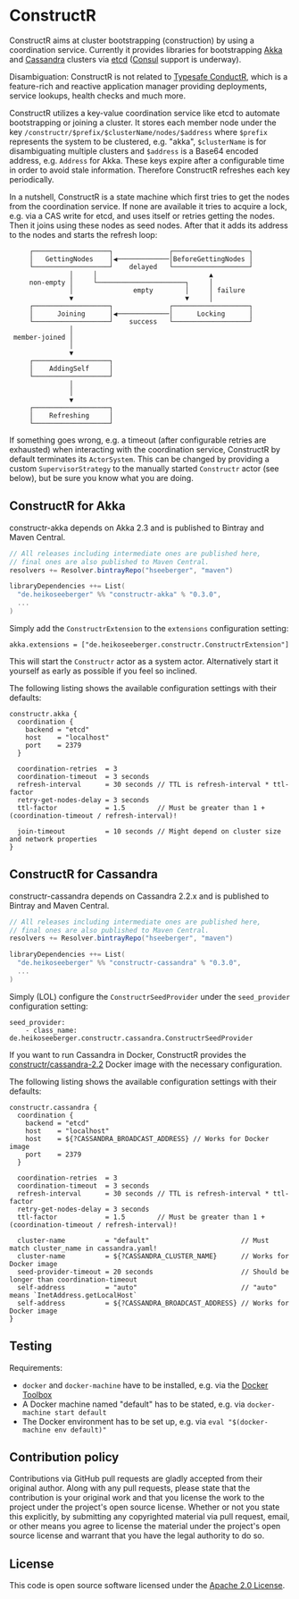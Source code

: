 # ConstructR #

ConstructR aims at cluster bootstrapping (construction) by using a coordination service. Currently it provides libraries for bootstrapping [Akka](http://akka.io) and [Cassandra](https://cassandra.apache.org) clusters via [etcd](https://github.com/coreos/etcd) ([Consul](https://www.consul.io) support is underway). 

Disambiguation: ConstructR is not related to [Typesafe ConductR](http://www.typesafe.com/products/conductr), which is a feature-rich and reactive application manager providing deployments, service lookups, health checks and much more. 

ConstructR utilizes a key-value coordination service like etcd to automate bootstrapping or joining a cluster. It stores each member node under the key `/constructr/$prefix/$clusterName/nodes/$address` where `$prefix` represents the system to be clustered, e.g. "akka", `$clusterName` is for disambiguating multiple clusters and `$address` is a Base64 encoded address, e.g. `Address` for Akka. These keys expire after a configurable time in order to avoid stale information. Therefore ConstructR refreshes each key periodically.

In a nutshell, ConstructR is a state machine which first tries to get the nodes from the coordination service. If none are available it tries to acquire a lock, e.g. via a CAS write for etcd, and uses itself or retries getting the nodes. Then it joins using these nodes as seed nodes. After that it adds its address to the nodes and starts the refresh loop:

```
     ┌───────────────────┐              ┌───────────────────┐
     │   GettingNodes    │◀─────────────│BeforeGettingNodes │
     └───────────────────┘    delayed   └───────────────────┘
               │     │                            ▲
     non-empty │     └──────────────────────┐     │
               │               empty        │     │ failure
               ▼                            ▼     │
     ┌───────────────────┐              ┌───────────────────┐
     │      Joining      │◀─────────────│      Locking      │
     └───────────────────┘    success   └───────────────────┘
               │
 member-joined │
               │
               ▼
     ┌───────────────────┐
     │    AddingSelf     │
     └───────────────────┘
               │
               │
               ▼
     ┌───────────────────┐
     │    Refreshing     │
     └───────────────────┘
```

If something goes wrong, e.g. a timeout (after configurable retries are exhausted) when interacting with the coordination service, ConstructR by default terminates its `ActorSystem`. This can be changed by providing a custom `SupervisorStrategy` to the manually started `Constructr` actor (see below), but be sure you know what you are doing.

## ConstructR for Akka

constructr-akka depends on Akka 2.3 and is published to Bintray and Maven Central.

``` scala
// All releases including intermediate ones are published here,
// final ones are also published to Maven Central.
resolvers += Resolver.bintrayRepo("hseeberger", "maven")

libraryDependencies ++= List(
  "de.heikoseeberger" %% "constructr-akka" % "0.3.0",
  ...
)
```

Simply add the `ConstructrExtension` to the `extensions` configuration setting:

```
akka.extensions = ["de.heikoseeberger.constructr.ConstructrExtension"]
```

This will start the `Constructr` actor as a system actor. Alternatively start it yourself as early as possible if you feel so inclined.

The following listing shows the available configuration settings with their defaults:

```
constructr.akka {
  coordination {
    backend = "etcd"
    host    = "localhost"
    port    = 2379
  }

  coordination-retries  = 3
  coordination-timeout  = 3 seconds
  refresh-interval      = 30 seconds // TTL is refresh-interval * ttl-factor
  retry-get-nodes-delay = 3 seconds
  ttl-factor            = 1.5        // Must be greater than 1 + (coordination-timeout / refresh-interval)!

  join-timeout          = 10 seconds // Might depend on cluster size and network properties
}
```

## ConstructR for Cassandra

constructr-cassandra depends on Cassandra 2.2.x and is published to Bintray and Maven Central.

``` scala
// All releases including intermediate ones are published here,
// final ones are also published to Maven Central.
resolvers += Resolver.bintrayRepo("hseeberger", "maven")

libraryDependencies ++= List(
  "de.heikoseeberger" %% "constructr-cassandra" % "0.3.0",
  ...
)
```

Simply (LOL) configure the `ConstructrSeedProvider` under the `seed_provider` configuration setting:

```
seed_provider:
    - class_name: de.heikoseeberger.constructr.cassandra.ConstructrSeedProvider
```

If you want to run Cassandra in Docker, ConstructR provides the [constructr/cassandra-2.2](https://hub.docker.com/r/constructr/cassandra-2.2) Docker image with the necessary configuration.

The following listing shows the available configuration settings with their defaults:

```
constructr.cassandra {
  coordination {
    backend = "etcd"
    host    = "localhost"
    host    = ${?CASSANDRA_BROADCAST_ADDRESS} // Works for Docker image
    port    = 2379
  }

  coordination-retries  = 3
  coordination-timeout  = 3 seconds
  refresh-interval      = 30 seconds // TTL is refresh-interval * ttl-factor
  retry-get-nodes-delay = 3 seconds
  ttl-factor            = 1.5        // Must be greater than 1 + (coordination-timeout / refresh-interval)!

  cluster-name          = "default"                       // Must match cluster_name in cassandra.yaml!
  cluster-name          = ${?CASSANDRA_CLUSTER_NAME}      // Works for Docker image
  seed-provider-timeout = 20 seconds                      // Should be longer than coordination-timeout
  self-address          = "auto"                          // "auto" means `InetAddress.getLocalHost`
  self-address          = ${?CASSANDRA_BROADCAST_ADDRESS} // Works for Docker image
}
```

## Testing

Requirements:
  - `docker` and `docker-machine` have to be installed, e.g. via the [Docker Toolbox](https://www.docker.com/docker-toolbox)
  - A Docker machine named "default" has to be stated, e.g. via `docker-machine start default`
  - The Docker environment has to be set up, e.g. via `eval "$(docker-machine env default)"` 

## Contribution policy ##

Contributions via GitHub pull requests are gladly accepted from their original author. Along with any pull requests, please state that the contribution is your original work and that you license the work to the project under the project's open source license. Whether or not you state this explicitly, by submitting any copyrighted material via pull request, email, or other means you agree to license the material under the project's open source license and warrant that you have the legal authority to do so.

## License ##

This code is open source software licensed under the [Apache 2.0 License]("http://www.apache.org/licenses/LICENSE-2.0.html").
